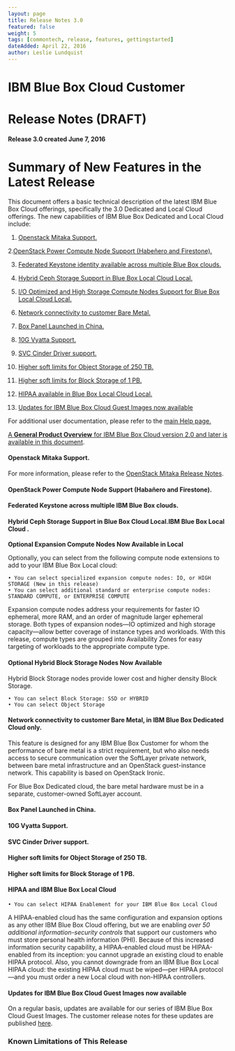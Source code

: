 ```yaml
---
layout: page
title: Release Notes 3.0
featured: false
weight: 5
tags: [commontech, release, features, gettingstarted]
dateAdded: April 22, 2016
author: Leslie Lundquist
---
```


# **IBM Blue Box Cloud Customer**

# Release Notes (DRAFT)

#### Release 3.0    created     June 7, 2016

# **Summary of New Features in the Latest Release**

This document offers a basic technical description of the latest IBM Blue Box Cloud offerings, specifically the 3.0 Dedicated and Local Cloud offerings. The new capabilities of IBM Blue Box Dedicated and Local Cloud include:  

1.  [Openstack Mitaka Support.](http://ibm-blue-box-help.github.io/help-documentation/gettingstarted/commontech/release_notes_for_customers/#)
 
2.[OpenStack Power Compute Node Support (Habeñero and Firestone).](http://ibm-blue-box-help.github.io/help-documentation/gettingstarted/commontech/release_notes_for_customers/#)

3.  [Federated Keystone identity available across multiple Blue Box clouds.](http://ibm-blue-box-help.github.io/help-documentation/gettingstarted/commontech/release_notes_for_customers/#)

4.  [Hybrid Ceph Storage Support in Blue Box Local Cloud Local.](http://ibm-blue-box-help.github.io/help-documentation/gettingstarted/commontech/release_notes_for_customers/#)

5.  [I/O Optimized and High Storage Compute Nodes Support for Blue Box Local Cloud Local.](http://ibm-blue-box-help.github.io/help-documentation/gettingstarted/commontech/release_notes_for_customers/#)

6.  [Network connectivity to customer Bare Metal.](http://ibm-blue-box-help.github.io/help-documentation/gettingstarted/commontech/release_notes_for_customers/#)

7. [Box Panel Launched in China.](http://ibm-blue-box-help.github.io/help-documentation/gettingstarted/commontech/release_notes_for_customers/#)

8. [10G Vyatta Support.](http://ibm-blue-box-help.github.io/help-documentation/gettingstarted/commontech/release_notes_for_customers/#)

9. [SVC Cinder Driver support.](http://ibm-blue-box-help.github.io/help-documentation/gettingstarted/commontech/release_notes_for_customers/#)

10. [Higher soft limits for Object Storage of 250 TB.](http://ibm-blue-box-help.github.io/help-documentation/gettingstarted/commontech/release_notes_for_customers/#)

11. [Higher soft limits for Block Storage of 1 PB.](http://ibm-blue-box-help.github.io/help-documentation/gettingstarted/commontech/release_notes_for_customers/#)
12. [HIPAA available in Blue Box Local Cloud Local.](http://ibm-blue-box-help.github.io/help-documentation/gettingstarted/commontech/release_notes_for_customers//#)
13. [Updates for IBM Blue Box Cloud Guest Images now available]()

For additional user documentation, please refer to the [main Help page.](http://ibm-blue-box-help.github.io/help-documentation/) 

[A **General Product Overview** for IBM Blue Box Cloud version 2.0 and later is available in this document](http://ibm-blue-box-help.github.io/help-documentation/gettingstarted/commontech/general_product_overview/).

#### Openstack Mitaka Support.

For more information, please refer to the [OpenStack Mitaka Release Notes]().

#### OpenStack Power Compute Node Support (Habañero and Firestone).
#### Federated Keystone across multiple IBM Blue Box clouds.
#### Hybrid Ceph Storage Support in Blue Box Cloud Local.IBM Blue Box Local Cloud .

**Optional Expansion Compute Nodes Now Available in Local**

Optionally, you can select from the following compute node extensions to add to your IBM Blue Box Local cloud:

	• You can select specialized expansion compute nodes: IO, or HIGH STORAGE (New in this release)
	• You can select additional standard or enterprise compute nodes: STANDARD COMPUTE, or ENTERPRISE COMPUTE

Expansion compute nodes address your requirements for faster IO ephemeral, more RAM, and an order of magnitude larger ephemeral storage.  Both types of expansion nodes—IO optimized and high storage capacity—allow better coverage of instance types and workloads. With this release, compute types are grouped into Availability Zones for easy targeting of workloads to the appropriate compute type.

#### **Optional Hybrid Block Storage Nodes Now Available**

Hybrid Block Storage nodes provide lower cost and higher density Block Storage.  

	• You can select Block Storage: SSD or HYBRID
	• You can select Object Storage 

#### Network connectivity to customer Bare Metal, in IBM Blue Box Dedicated Cloud only.

This feature is designed for any IBM Blue Box Customer for whom the performance of bare metal is a strict requirement, but who also needs access to secure communication over the SoftLayer private network, between bare metal infrastructure and an OpenStack guest-instance network. This capability is based on OpenStack Ironic.

For Blue Box Dedicated cloud, the bare metal hardware must be in a separate, customer-owned SoftLayer account.

#### Box Panel Launched in China.
#### 10G Vyatta Support.
#### SVC Cinder Driver support.
#### Higher soft limits for Object Storage of 250 TB.
#### Higher soft limits for Block Storage of 1 PB.

#### **HIPAA and IBM Blue Box Local Cloud**

	• You can select HIPAA Enablement for your IBM Blue Box Local Cloud

A HIPAA-enabled cloud has the same configuration and expansion options as any other IBM Blue Box Cloud offering, but we are enabling _over 50 additional information-security controls_ that support our customers who must store personal health information (PHI). Because of this increased information security capability, a HIPAA-enabled cloud must be HIPAA-enabled from its inception: you cannot upgrade an existing cloud to enable HIPAA protocol. Also, you cannot downgrade from an IBM Blue Box Local HIPAA cloud: the existing HIPAA cloud must be wiped—per HIPAA protocol—and you must order a new Local cloud with non-HIPAA controllers.

 #### **Updates for IBM Blue Box Cloud Guest Images now available**
 
 On a regular basis, updates are available for our series of IBM Blue Box Cloud Guest Images. The customer release notes for these updates are published [here]().

### Known Limitations of This Release

